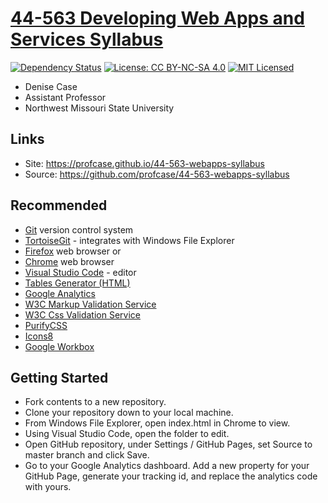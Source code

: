# [44-563 Developing Web Apps and Services Syllabus](https://profcase.github.io/44-563-webapps-syllabus)

[![Dependency Status](https://img.shields.io/david/nodejs/nodejs.org.svg)](https://david-dm.org/nodejs/nodejs.org)
[![License: CC BY-NC-SA 4.0](https://img.shields.io/badge/License-CC%20BY--NC--SA%204.0-lightgrey.svg)](https://creativecommons.org/licenses/by-nc-sa/4.0/)
[![MIT Licensed](https://img.shields.io/badge/license-MIT-blue.svg)](LICENSE)

* Denise Case
* Assistant Professor
* Northwest Missouri State University

## Links

* Site: <https://profcase.github.io/44-563-webapps-syllabus>
* Source: <https://github.com/profcase/44-563-webapps-syllabus>

## Recommended

* [Git](https://git-scm.com/download/win) version control system
* [TortoiseGit](https://tortoisegit.org/) - integrates with Windows File Explorer
* [Firefox](https://www.mozilla.org/en-US/firefox/) web browser or
* [Chrome](https://www.google.com/chrome/) web browser
* [Visual Studio Code](https://code.visualstudio.com/) - editor
* [Tables Generator (HTML)](https://www.tablesgenerator.com/html_tables)
* [Google Analytics](https://analytics.google.com/analytics/web/)
* [W3C Markup Validation Service](https://validator.w3.org/)
* [W3C Css Validation Service](https://jigsaw.w3.org/css-validator/validator)
* [PurifyCSS](https://purifycss.online/)
* [Icons8](https://icons8.com)
* [Google Workbox](https://developers.google.com/web/tools/workbox/)

## Getting Started

* Fork contents to a new repository.
* Clone your repository down to your local machine.
* From Windows File Explorer, open index.html in Chrome to view.
* Using Visual Studio Code, open the folder to edit.
* Open GitHub repository, under Settings / GitHub Pages, set Source to master branch and click Save.
* Go to your Google Analytics dashboard. Add a new property for your GitHub Page, generate your tracking id, and replace the analytics code with yours.  

